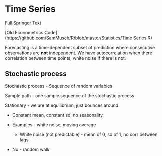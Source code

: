 # Time Series

[Full Springer Text](https://mybiostats.files.wordpress.com/2015/03/time-series-analysis-with-applications-in-r-cryer-and-chan.pdf)

[Old Econometrics Code](https://github.com/SamMusch/R/blob/master/Statistics/Time Series.R)



Forecasting is a time-dependent subset of prediction where consecutive observations are **not** independent. We have autocorrelation when there correlation between time points, white noise if there is not.



## Stochastic process

Stochastic process - Sequence of random variables	

Sample path - one sample sequence of the stochastic process 



Stationary - we are at equilibrium, just bounces around

- Constant mean, constant sd, no seasonality

- Examples - white noise, moving average
  - White noise (not predictable) - mean of 0, sd of 1, no corr between lags
- No - random walk


